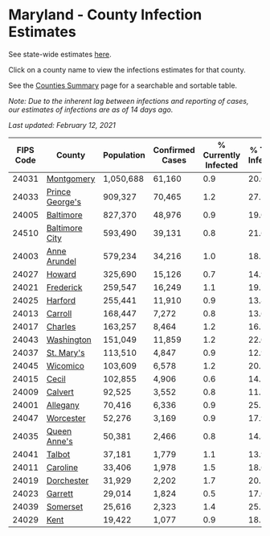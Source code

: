 # Maryland - County Infection Estimates

See state-wide estimates [here](/infections/us-md).

Click on a county name to view the infections estimates for that county.

See the [Counties Summary](/infections/summary-counties) page for a searchable and sortable table.

*Note: Due to the inherent lag between infections and reporting of cases, our estimates of infections are as of 14 days ago.*

*Last updated: February 12, 2021*

|   FIPS Code |                             County |   Population |   Confirmed Cases |   % Currently Infected |   % Total Infected |
|-------------|------------------------------------|--------------|-------------------|------------------------|--------------------|
|       24031 |           [Montgomery](montgomery) |    1,050,688 |            61,160 |                    0.9 |               20.0 |
|       24033 | [Prince George's](prince-george's) |      909,327 |            70,465 |                    1.2 |               27.5 |
|       24005 |             [Baltimore](baltimore) |      827,370 |            48,976 |                    0.9 |               19.0 |
|       24510 |   [Baltimore City](baltimore-city) |      593,490 |            39,131 |                    0.8 |               21.6 |
|       24003 |       [Anne Arundel](anne-arundel) |      579,234 |            34,216 |                    1.0 |               18.5 |
|       24027 |                   [Howard](howard) |      325,690 |            15,126 |                    0.7 |               14.9 |
|       24021 |             [Frederick](frederick) |      259,547 |            16,249 |                    1.1 |               19.7 |
|       24025 |                 [Harford](harford) |      255,441 |            11,910 |                    0.9 |               13.8 |
|       24013 |                 [Carroll](carroll) |      168,447 |             7,272 |                    0.8 |               13.6 |
|       24017 |                 [Charles](charles) |      163,257 |             8,464 |                    1.2 |               16.7 |
|       24043 |           [Washington](washington) |      151,049 |            11,859 |                    1.2 |               22.0 |
|       24037 |           [St. Mary's](st.-mary's) |      113,510 |             4,847 |                    0.9 |               12.9 |
|       24045 |               [Wicomico](wicomico) |      103,609 |             6,578 |                    1.2 |               20.5 |
|       24015 |                     [Cecil](cecil) |      102,855 |             4,906 |                    0.6 |               14.2 |
|       24009 |                 [Calvert](calvert) |       92,525 |             3,552 |                    0.8 |               11.7 |
|       24001 |               [Allegany](allegany) |       70,416 |             6,336 |                    0.9 |               25.1 |
|       24047 |             [Worcester](worcester) |       52,276 |             3,169 |                    0.9 |               17.9 |
|       24035 |       [Queen Anne's](queen-anne's) |       50,381 |             2,466 |                    0.8 |               14.3 |
|       24041 |                   [Talbot](talbot) |       37,181 |             1,779 |                    1.1 |               13.9 |
|       24011 |               [Caroline](caroline) |       33,406 |             1,978 |                    1.5 |               18.6 |
|       24019 |           [Dorchester](dorchester) |       31,929 |             2,202 |                    1.7 |               20.1 |
|       24023 |                 [Garrett](garrett) |       29,014 |             1,824 |                    0.5 |               17.0 |
|       24039 |               [Somerset](somerset) |       25,616 |             2,323 |                    1.4 |               25.2 |
|       24029 |                       [Kent](kent) |       19,422 |             1,077 |                    0.9 |               18.2 |